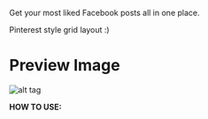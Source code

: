 Get your most liked Facebook posts all in one place.

Pinterest style grid layout :)

<h1>Preview Image</h1>

![alt tag](https://github.com/Nikhil22/aces/tree/master/public/img)

<strong>HOW TO USE:</strong>
